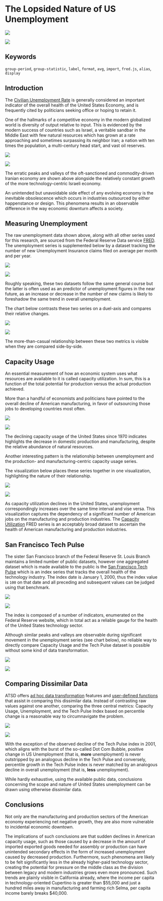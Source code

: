 # The Lopsided Nature of US Unemployment

![](./images/unemployment-1.png)

[![](../../trends/images/button-new.png)](https://trends.axibase.com/48731e05)

## Keywords

`group-period`, `group-statistic`, `label`, `format`, `avg`, `import`, `fred.js`, `alias`, `display`

## Introduction

The [Civilian Unemployment Rate](https://fred.stlouisfed.org/series/UNRATE) is generally considered an important indicator of the overall health of the United States Economy, and is frequently cited by politicians seeking office or hoping to retain it.

One of the hallmarks of a competitive economy in the modern globalized world is diversity of output relative to input. This is evidenced by the modern success of countries such as Israel, a veritable sandbar in the Middle East with few natural resources which has grown at a rate approaching and sometimes surpassing its neighbor Iran; a nation with ten times the population, a multi-century head start, and vast oil reserves.

![](./images/israel-iran.png)

[![](../../trends/images/button-new.png)](https://apps.axibase.com/chartlab/607e5af9)

The erratic peaks and valleys of the oft-sanctioned and commodity-driven Iranian economy are shown above alongside the relatively constant growth of the more technology-centric Israeli economy.

An unintended but unavoidable side effect of any evolving economy is the inevitable obsolescence which occurs in industries outsourced by either happenstance or design. This phenomena results in an observable difference in the way economic downturn affects a society.

## Measuring Unemployment

The raw unemployment data shown above, along with all other series used for this research, are sourced from the Federal Reserve Data service [FRED](https://fred.stlouisfed.org/). The unemployment series is supplemented below by a dataset tracking the number of new Unemployment Insurance claims filed on average per month and per year.

![](./images/unemployment-2.png)

[![](../../trends/images/button-new.png)](https://trends.axibase.com/cdfbc613)

Roughly speaking, these two datasets follow the same general course but the latter is often used as an predictor of unemployment figures in the near future, as an increase or decrease in the number of new claims is likely to foreshadow the same trend in overall unemployment.

The chart below contrasts these two series on a duel-axis and compares their relative changes.

![](./images/unemployment-3.png)

[![](../../trends/images/button-new.png)](https://trends.axibase.com/50c23500)

The more-than-casual relationship between these two metrics is visible when they are compared side-by-side.

## Capacity Usage

An essential measurement of how an economic system uses what resources are available to it is called capacity utilization. In sum, this is a function of the total potential for production versus the actual production achieved.

More than a handful of economists and politicians have pointed to the overall decline of American manufacturing, in favor of outsourcing those jobs to developing countries most often.

![](./images/unemployment-6.png)

[![](../../trends/images/button-new.png)](https://trends.axibase.com/1ff084af)

The declining capacity usage of the United States since 1970 indicates highlights the decrease in domestic production and manufacturing, despite the relative abundance of natural resources.

Another interesting pattern is the relationship between unemployment and the production- and manufacturing-centric capacity usage series.

The visualization below places these series together in one visualization, highlighting the nature of their relationship.

![](./images/unemployment-7.png)

[![](../../trends/images/button-new.png)](https://trends.axibase.com/f02177d4)

As capacity utilization declines in the United States, unemployment correspondingly increases over the same time interval and vise versa. This visualization captures the dependency of a significant number of American jobs on the manufacturing and production industries. The [Capacity Utilization](https://fred.stlouisfed.org/series/TCU) FRED series is an acceptably broad dataset to ascertain the health of American manufacturing and production industries.

## San Francisco Tech Pulse

The sister San Francisco branch of the Federal Reserve St. Louis Branch maintains a limited number of public datasets, however one aggregated dataset which is made available to the public is the [San Francisco Tech Pulse](https://www.frbsf.org/economic-research/indicators-data/tech-pulse/) which is an index series that tracks the overall health of the technology industry. The index date is January 1, 2000, thus the index value is `100` on that date and all preceding and subsequent values can be judged using that benchmark.

![](./images/tech-pulse.png)

[![](../../trends/images/button-new.png)](https://apps.axibase.com/chartlab/ed476cfc)

The index is composed of a number of indicators, enumerated on the Federal Reserve website, which in total act as a reliable gauge for the health of the United States technology sector.

Although similar peaks and valleys are observable during significant movement in the unemployment series (see chart below), no reliable way to directly compare Capacity Usage and the Tech Pulse dataset is possible without some kind of data transformation.

![](./images/tech-pulse-1.png)

[![](../../trends/images/button-new.png)](https://apps.axibase.com/chartlab/fe09c176)

## Comparing Dissimilar Data

ATSD offers [ad hoc data transformation](https://axibase.com/docs/charts/syntax/functions.html) features and [user-defined functions](https://axibase.com/docs/charts/syntax/udf.html) that assist in comparing this dissimilar data. Instead of contrasting raw values against one another, comparing the three central metrics: Capacity Usage, Unemployment, and the Tech Pulse Index based on percentile change is a reasonable way to circumnavigate the problem.

![](./images/tech-pulse-3.png)

[![](../../trends/images/button-new.png)](https://apps.axibase.com/chartlab/cb49c0e6)

With the exception of the observed decline of the Tech Pulse index in 2001, which aligns with the burst of the so-called Dot Com Bubble, positive change in US Unemployment (that is, **more** unemployment) is never outstripped by an analogous decline in the Tech Pulse and conversely, percentile growth in the Tech Pulse index is never matched by an analogous decline in overall unemployment (that is, **less** unemployment).

While hardly exhaustive, using the available public data, conclusions concerning the scope and nature of United States unemployment can be drawn using otherwise dissimilar data.

## Conclusions

Not only are the manufacturing and production sectors of the American economy experiencing net negative growth, they are also more vulnerable to incidental economic downtown.

The implications of such conclusions are that sudden declines in American capacity usage, such as those caused by a decrease in the amount of imported exported goods needed for assembly or production can have unintended secondary effects in the form of increased unemployment caused by decreased production. Furthermore, such phenomena are likely to be felt significantly less in the already higher-paid technology sector, creating the potential for pressure on the middle class as the division between legacy and modern industries grows even more pronounced. Such trends are plainly visible in California already, where the income per capita in technology-oriented Cupertino is greater than $55,000 and just a hundred miles away in manufacturing and farming rich Selma, per capita income barely breaks $40,000.
